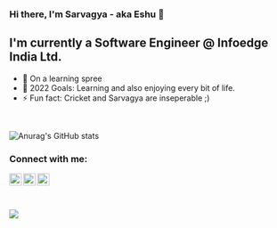 ### Hi there, I'm Sarvagya - aka Eshu 👋


## I'm currently a Software Engineer @ Infoedge India Ltd.


- 🌱 On a learning spree 
- 🥅 2022 Goals: Learning and also enjoying every bit of life.
- ⚡ Fun fact: Cricket and Sarvagya are inseperable ;)


<!--[![Anurag's GitHub stats](https://github-readme-stats.vercel.app/api?username=silentknight17)](https://github.com/anuraghazra/github-readme-stats)-->


<!--<summary>:zap: Github Stats</summary>-->

<br>

![Anurag's GitHub stats](https://github-readme-stats.vercel.app/api?username=silentknight17&show_icons=true&theme=radical)





### Connect with me:

[<img align="left" alt="Sarvagya Prateek | Twitter" width="22px" src="https://cdn.jsdelivr.net/npm/simple-icons@v3/icons/twitter.svg" />][twitter]
[<img align="left" alt="Sarvagya Prateek | LinkedIn" width="22px" src="https://cdn.jsdelivr.net/npm/simple-icons@v3/icons/linkedin.svg" />][linkedin]
[<img align="left" alt="Sarvagya Prateek | Instagram" width="22px" src="https://cdn.jsdelivr.net/npm/simple-icons@v3/icons/instagram.svg" />][instagram]

<br />


<br />
<br />


![](https://komarev.com/ghpvc/?username=silentknight17&style=plastic&color=green)



[twitter]: https://twitter.com/storm___pegasus
[instagram]: https://www.instagram.com/storm___pegasus17/
[linkedin]: https://www.linkedin.com/in/sarvagya-prateek-926b5717b/
